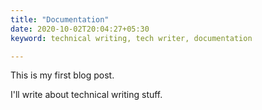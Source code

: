 ```yaml
---
title: "Documentation"
date: 2020-10-02T20:04:27+05:30
keyword: technical writing, tech writer, documentation

---
```


This is my first blog post.

I'll write about technical writing stuff.
